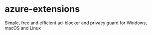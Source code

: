 # azure-extensions
Simple, free and efficient ad-blocker and privacy guard for Windows, macOS and Linux
